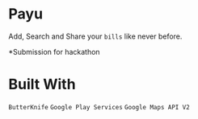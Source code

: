 # Payu

Add, Search and Share your `bills` like never before.

*Submission for hackathon

# Built With

`ButterKnife` `Google Play Services` `Google Maps API V2`

